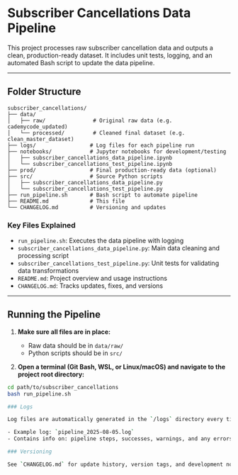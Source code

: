 # Subscriber Cancellations Data Pipeline

This project processes raw subscriber cancellation data and outputs a clean, production-ready dataset. It includes unit tests, logging, and an automated Bash script to update the data pipeline.

---

## Folder Structure

```
subscriber_cancellations/
├── data/
│   ├── raw/               # Original raw data (e.g. cademycode_updated)
│   └── processed/         # Cleaned final dataset (e.g. clean_master_dataset)
├── logs/                 # Log files for each pipeline run
├── notebooks/            # Jupyter notebooks for development/testing
│   ├── subscriber_cancellations_data_pipeline.ipynb
│   └── subscriber_cancellations_test_pipeline.ipynb
├── prod/                 # Final production-ready data (optional)
├── src/                  # Source Python scripts
│   ├── subscriber_cancellations_data_pipeline.py
│   └── subscriber_cancellations_test_pipeline.py
├── run_pipeline.sh       # Bash script to automate pipeline
├── README.md             # This file
└── CHANGELOG.md          # Versioning and updates
```

### Key Files Explained

- `run_pipeline.sh`: Executes the data pipeline with logging
- `subscriber_cancellations_data_pipeline.py`: Main data cleaning and processing script
- `subscriber_cancellations_test_pipeline.py`: Unit tests for validating data transformations
- `README.md`: Project overview and usage instructions
- `CHANGELOG.md`: Tracks updates, fixes, and versions

---

## Running the Pipeline

1. **Make sure all files are in place:**
   - Raw data should be in `data/raw/`
   - Python scripts should be in `src/`

2. **Open a terminal (Git Bash, WSL, or Linux/macOS) and navigate to the project root directory:**

```bash
cd path/to/subscriber_cancellations
bash run_pipeline.sh

### Logs

Log files are automatically generated in the `/logs` directory every time the pipeline runs.

- Example log: `pipeline_2025-08-05.log`
- Contains info on: pipeline steps, successes, warnings, and any errors

### Versioning

See `CHANGELOG.md` for update history, version tags, and development notes.
